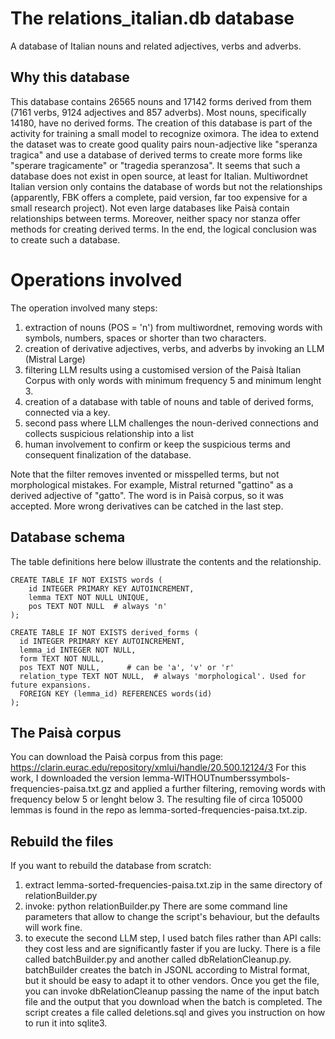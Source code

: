 # The relations_italian.db database
A database of Italian nouns and related adjectives, verbs and adverbs.

## Why this database

This database contains 26565 nouns and 17142 forms derived from them (7161 verbs, 9124 adjectives and 857 adverbs). Most nouns, specifically 14180, have no derived forms.
The creation of this database is part of the activity for training a small model to recognize oximora. The idea to extend the dataset was to create good quality pairs noun-adjective like "speranza tragica" and use a database of derived terms to create more forms like "sperare tragicamente" or "tragedia speranzosa".
It seems that such a database does not exist in open source, at least for Italian. Multiwordnet Italian version only contains the database of words but not the relationships (apparently, FBK offers a complete, paid version, far too expensive for a small research project).
Not even large databases like Paisà contain relationships between terms. Moreover, neither spacy nor stanza offer methods for creating derived terms. In the end, the logical conclusion was to create such a database.

# Operations involved

The operation involved many steps:
1) extraction of nouns (POS = 'n') from multiwordnet, removing words with symbols, numbers, spaces or shorter than two characters.
2) creation of derivative adjectives, verbs, and adverbs by invoking an LLM (Mistral Large)
3) filtering LLM results using a customised version of the Paisà Italian Corpus with only words with minimum frequency 5 and minimum lenght 3.
4) creation of a database with table of nouns and table of derived forms, connected via a key.
5) second pass where LLM challenges the noun-derived connections and collects suspicious relationship into a list
6) human involvement to confirm or keep the suspicious terms and consequent finalization of the database.

Note that the filter removes invented or misspelled terms, but not morphological mistakes. For example, Mistral returned "gattino" as a derived adjective of "gatto". The word is in Paisà corpus, so it was accepted. More wrong derivatives can be catched in the last step.

## Database schema

The table definitions here below illustrate the contents and the relationship.

    CREATE TABLE IF NOT EXISTS words (
        id INTEGER PRIMARY KEY AUTOINCREMENT,
        lemma TEXT NOT NULL UNIQUE,
        pos TEXT NOT NULL  # always 'n'
    );

    CREATE TABLE IF NOT EXISTS derived_forms (
      id INTEGER PRIMARY KEY AUTOINCREMENT,
      lemma_id INTEGER NOT NULL,
      form TEXT NOT NULL,
      pos TEXT NOT NULL,      # can be 'a', 'v' or 'r'
      relation_type TEXT NOT NULL,  # always 'morphological'. Used for future expansions.
      FOREIGN KEY (lemma_id) REFERENCES words(id)
    );

## The Paisà corpus
You can download the Paisà corpus from this page: https://clarin.eurac.edu/repository/xmlui/handle/20.500.12124/3
For this work, I downloaded the version lemma-WITHOUTnumberssymbols-frequencies-paisa.txt.gz and applied a further filtering, removing words with frequency below 5 or lenght below 3. The resulting file of circa 105000 lemmas is found in the repo as lemma-sorted-frequencies-paisa.txt.zip.

## Rebuild the files
If you want to rebuild the database from scratch:

1) extract lemma-sorted-frequencies-paisa.txt.zip in the same directory of relationBuilder.py
2) invoke:
       python relationBuilder.py
   There are some command line parameters that allow to change the script's behaviour, but the defaults will work fine.
3) to execute the second LLM step, I used batch files rather than API calls: they cost less and are significantly faster if you are lucky. There is a file called batchBuilder.py and another called dbRelationCleanup.py.
batchBuilder creates the batch in JSONL according to Mistral format, but it should be easy to adapt it to other vendors.
Once you get the file, you can invoke dbRelationCleanup passing the name of the input batch file and the output that you download when the batch is completed. The script creates a file called deletions.sql and gives you instruction on how to run it into sqlite3.
